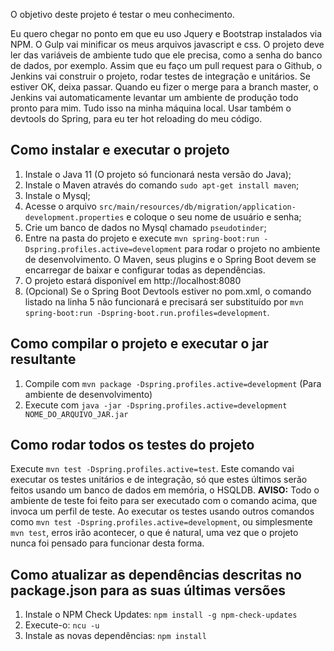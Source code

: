 O objetivo deste projeto é testar o meu conhecimento.

Eu quero chegar no ponto em que eu uso Jquery e Bootstrap instalados via NPM. O Gulp vai minificar os meus arquivos javascript e css.
O projeto deve ler das variáveis de ambiente tudo que ele precisa, como a senha do banco de dados, por exemplo.
Assim que eu faço um pull request para o Github, o Jenkins vai construir o projeto, rodar testes de integração e unitários. Se estiver OK, deixa passar.
Quando eu fizer o merge para a branch master, o Jenkins vai automaticamente levantar um ambiente de produção todo pronto para mim. 
Tudo isso na minha máquina local.
Usar também o devtools do Spring, para eu ter hot reloading do meu código.

## Como instalar e executar o projeto ##

1. Instale o Java 11 (O projeto só funcionará nesta versão do Java);
2. Instale o Maven através do comando ```sudo apt-get install maven```;
3. Instale o Mysql;
4. Acesse o arquivo ```src/main/resources/db/migration/application-development.properties``` e coloque o seu nome de usuário e senha;
5. Crie um banco de dados no Mysql chamado ```pseudotinder```;
6. Entre na pasta do projeto e execute ```mvn spring-boot:run -Dspring.profiles.active=development``` para rodar o projeto no ambiente de desenvolvimento. O Maven, seus plugins e o Spring Boot devem se encarregar de baixar e configurar todas as dependências.
7. O projeto estará disponível em http://localhost:8080
8. (Opcional) Se o Spring Boot Devtools estiver no pom.xml, o comando listado na linha 5 não funcionará e precisará ser substituído por ```mvn spring-boot:run -Dspring-boot.run.profiles=development```.

## Como compilar o projeto e executar o jar resultante ##

1. Compile com ```mvn package -Dspring.profiles.active=development``` (Para ambiente de desenvolvimento)
2. Execute com ```java -jar -Dspring.profiles.active=development NOME_DO_ARQUIVO_JAR.jar```

## Como rodar todos os testes do projeto ##

Execute ```mvn test -Dspring.profiles.active=test```. Este comando vai executar os testes unitários e de integração, só que estes últimos serão feitos usando um banco de dados em memória, o HSQLDB.
**AVISO:** Todo o ambiente de teste foi feito para ser executado com o comando acima, que invoca um perfil de teste. Ao executar os testes usando outros comandos como ```mvn test -Dspring.profiles.active=development```, 
ou simplesmente ```mvn test```, erros irão acontecer, o que é natural, uma vez que o projeto nunca foi pensado para funcionar desta forma.

## Como atualizar as dependências descritas no package.json para as suas últimas versões ##

1. Instale o NPM Check Updates: ```npm install -g npm-check-updates```
2. Execute-o: ```ncu -u```
3. Instale as novas dependências: ```npm install``` 